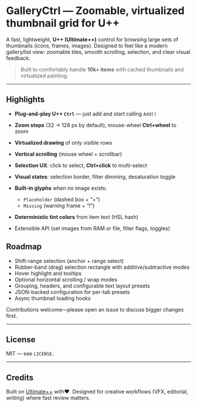 # GalleryCtrl — Zoomable, virtualized thumbnail grid for U++

A fast, lightweight, **U++ (Ultimate++)** control for browsing large sets of thumbnails (icons, frames, images). Designed to feel like a modern gallery/list view: zoomable tiles, smooth scrolling, selection, and clear visual feedback.

> Built to comfortably handle **10k+ items** with cached thumbnails and virtualized painting.

---

## Highlights

* **Plug-and-play U++ `Ctrl`** — just add and start calling `Add()`
* **Zoom steps** (32 → 128 px by default), mouse-wheel **Ctrl+wheel** to zoom
* **Virtualized drawing** of only visible rows
* **Vertical scrolling** (mouse wheel + scrollbar)
* **Selection UX**: click to select, **Ctrl+click** to multi-select
* **Visual states**: selection border, filter dimming, desaturation toggle
* **Built-in glyphs** when no image exists:

  * `Placeholder` (dashed box + “+”)
  * `Missing` (warning frame + “!”)
* **Deterministic tint colors** from item text (HSL hash)
* Extensible API (set images from RAM or file, filter flags, toggles)


## Roadmap

* Shift-range selection (anchor + range select)
* Rubber-band (drag) selection rectangle with additive/subtractive modes
* Hover highlight and tooltips
* Optional horizontal scrolling / wrap modes
* Grouping, headers, and configurable text layout presets
* JSON-backed configuration for per-tab presets
* Async thumbnail loading hooks

Contributions welcome—please open an issue to discuss bigger changes first.

---

## License

MIT — see `LICENSE`.

---

## Credits

Built on [Ultimate++](https://www.ultimatepp.org) with❤️. Designed for creative workflows (VFX, editorial, writing) where fast review matters.


